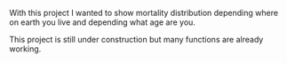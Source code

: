 With this project I wanted to show mortality distribution depending where on earth you live
and depending what age are you.

This project is still under construction but many functions are already working.

